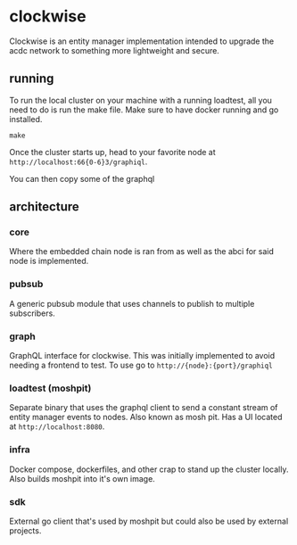 # clockwise

Clockwise is an entity manager implementation intended to upgrade the acdc network to something more lightweight and secure.

## running

To run the local cluster on your machine with a running loadtest, all you need to do is run the make file. Make sure to have docker running and go installed.

```
make
```

Once the cluster starts up, head to your favorite node at `http://localhost:66{0-6}3/graphiql`.

You can then copy some of the graphql

## architecture

### core

Where the embedded chain node is ran from as well as the abci for said node is implemented.

### pubsub

A generic pubsub module that uses channels to publish to multiple subscribers.

### graph

GraphQL interface for clockwise. This was initially implemented to avoid needing a frontend to test. To use go to `http://{node}:{port}/graphiql`

### loadtest (moshpit)

Separate binary that uses the graphql client to send a constant stream of entity manager events to nodes. Also known as mosh pit. Has a UI located at `http://localhost:8080`.

### infra

Docker compose, dockerfiles, and other crap to stand up the cluster locally. Also builds moshpit into it's own image.

### sdk

External go client that's used by moshpit but could also be used by external projects.
